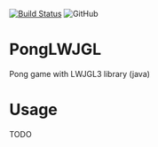 [![Build Status](https://travis-ci.com/ThaNico/ponglwjgl.svg?token=ZA7op4re77YAc6jdeGdA&branch=master)](https://travis-ci.com/ThaNico/ponglwjgl)
![GitHub](https://img.shields.io/github/license/ThaNico/ponglwjgl?style=plastic)

# PongLWJGL
Pong game with LWJGL3 library (java)

# Usage
TODO

